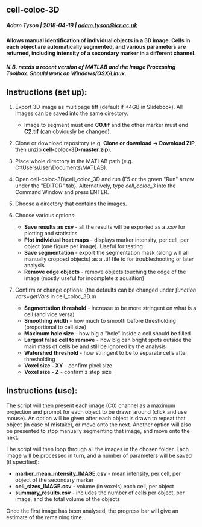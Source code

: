 ## cell-coloc-3D
##### Adam Tyson | 2018-04-19 | adam.tyson@icr.ac.uk

#### Allows manual identification of individual objects in a 3D image. Cells in each object are automatically segmented, and various parameters are returned, including intensity of a secondary marker in a different channel.

##### N.B. needs a recent version of MATLAB and the Image Processing Toolbox. Should work on Windows/OSX/Linux.

## Instructions (set up):

1. Export 3D image as multipage tiff (default if <4GB in Slidebook). All images can be saved into the same directory.
    * Image to segment must end **C0.tif** and the other marker must end **C2.tif** (can obviously be changed).
2. Clone or download repository (e.g. **Clone or download -> Download ZIP**, then unzip **cell-coloc-3D-master.zip**).
3. Place whole directory in the MATLAB path (e.g. C:\\Users\\User\\Documents\\MATLAB).
4. Open cell-coloc-3D\\cell_coloc_3D and run (F5 or the green "Run" arrow under the "EDITOR" tab). Alternatively, type *cell_coloc_3* into the Command Window and press ENTER.
5. Choose a directory that contains the images.
6. Choose various options:
    * **Save results as csv** - all the results will be exported as a .csv for plotting and statistics
    * **Plot individual heat maps** - displays marker intensity, per cell, per object (one figure per image). Useful for testing
    * **Save segmentation** - export the segmentation mask (along will all manually cropped objects) as a .tif file to for troubleshooting or later analysis
    * **Remove edge objects** - remove objects touching the edge of the image (mostly useful for incomplete z aqusition)

7. Confirm or change options: (the defaults can be changed under *function vars=getVars* in cell_coloc_3D.m
    * **Segmentation threshold** -  increase to be more stringent on what is a cell (and vice versa)
    * **Smoothing width** - how much to smooth before thresholding (proportional to cell size)
    * **Maximum hole size** - how big a "hole" inside a cell should be filled
    * **Largest false cell to remove** - how big can bright spots outside the main mass of cells be and still be ignored by the analysis
    * **Watershed threshold** - how stringent to be to separate cells after thresholding
    * **Voxel size - XY** - confirm pixel size
    * **Voxel size - Z** - confirm z step size


## Instructions (use):

The script will then present each image (C0) channel as a maximum projection and prompt for each object to be drawn around (click and use mouse). An option will be given after each object is drawn to repeat that object (in case of mistake), or move onto the next. Another option will also be presented to stop manually segmenting that image, and move onto the next.   

The script will then loop through all the images in the chosen folder. Each image will be processed in turn, and a number of parameters will be saved (if specified):

  * **marker_mean_intensity_IMAGE.csv** - mean intensity, per cell, per object of the secondary marker
  * **cell_sizes_IMAGE.csv** - volume (in voxels) each cell, per object
  * **summary_results.csv** - includes the number of cells per object, per image, and the total volume of the objects

Once the first image has been analysed, the progress bar will give an estimate of the remaining time.
